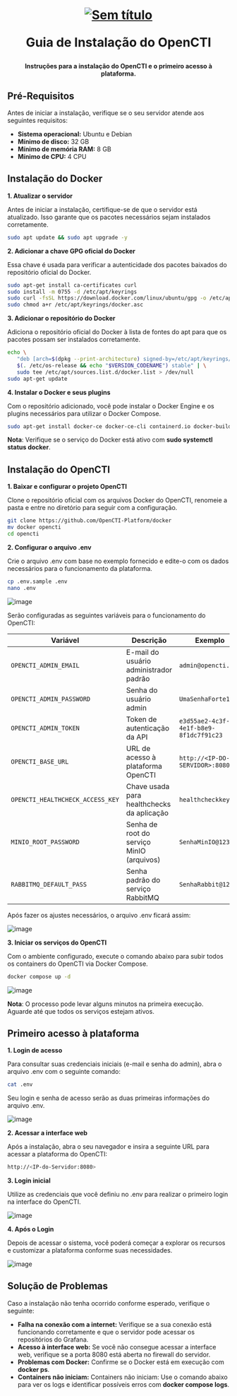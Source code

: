 <h1 align="center">

[![Sem título](https://github.com/user-attachments/assets/f74dc857-6ceb-412a-9286-3d957354ac13)](https://filigran.io/solutions/open-cti/)

Guia de Instalação do OpenCTI

</h1>

<h4 align="center">

Instruções para a instalação do OpenCTI e o primeiro acesso à plataforma.

</h4>

## Pré-Requisitos

Antes de iniciar a instalação, verifique se o seu servidor atende aos seguintes requisitos:

- **Sistema operacional:** Ubuntu e Debian
- **Mínimo de disco:** 32 GB
- **Mínimo de memória RAM:** 8 GB
- **Mínimo de CPU:** 4 CPU


## Instalação do Docker

**1. Atualizar o servidor**

Antes de iniciar a instalação, certifique-se de que o servidor está atualizado. Isso garante que os pacotes necessários sejam instalados corretamente.
```bash
sudo apt update && sudo apt upgrade -y
```

**2. Adicionar a chave GPG oficial do Docker**

Essa chave é usada para verificar a autenticidade dos pacotes baixados do repositório oficial do Docker.
```bash
sudo apt-get install ca-certificates curl
sudo install -m 0755 -d /etc/apt/keyrings
sudo curl -fsSL https://download.docker.com/linux/ubuntu/gpg -o /etc/apt/keyrings/docker.asc
sudo chmod a+r /etc/apt/keyrings/docker.asc
```

**3. Adicionar o repositório do Docker**

Adiciona o repositório oficial do Docker à lista de fontes do apt para que os pacotes possam ser instalados corretamente.
```bash
echo \
   "deb [arch=$(dpkg --print-architecture) signed-by=/etc/apt/keyrings/docker.asc] https://download.docker.com/linux/ubuntu \
   $(. /etc/os-release && echo "$VERSION_CODENAME") stable" | \
   sudo tee /etc/apt/sources.list.d/docker.list > /dev/null
sudo apt-get update
```

**4. Instalar o Docker e seus plugins**

Com o repositório adicionado, você pode instalar o Docker Engine e os plugins necessários para utilizar o Docker Compose.
```bash
sudo apt-get install docker-ce docker-ce-cli containerd.io docker-buildx-plugin docker-compose-plugin -y
```
**Nota**: Verifique se o serviço do Docker está ativo com **sudo systemctl status docker**.


## Instalação do OpenCTI

**1. Baixar e configurar o projeto OpenCTI**

Clone o repositório oficial com os arquivos Docker do OpenCTI, renomeie a pasta e entre no diretório para seguir com a configuração.
```bash
git clone https://github.com/OpenCTI-Platform/docker
mv docker opencti
cd opencti
```

**2. Configurar o arquivo .env**

Crie o arquivo .env com base no exemplo fornecido e edite-o com os dados necessários para o funcionamento da plataforma.
```bash
cp .env.sample .env
nano .env
```

![image](https://github.com/user-attachments/assets/9b38afe3-2eb7-48e3-9261-26e12c66321a)


Serão configuradas as seguintes variáveis para o funcionamento do OpenCTI:

| Variável                          | Descrição                                  | Exemplo                                  |
|----------------------------------|--------------------------------------------|------------------------------------------|
| `OPENCTI_ADMIN_EMAIL`            | E-mail do usuário administrador padrão     | `admin@opencti.io`                        |
| `OPENCTI_ADMIN_PASSWORD`         | Senha do usuário admin                     | `UmaSenhaForte123!`                       |
| `OPENCTI_ADMIN_TOKEN`            | Token de autenticação da API               | `e3d55ae2-4c3f-4e1f-b8e9-8f1dc7f91c23`     |
| `OPENCTI_BASE_URL`               | URL de acesso à plataforma OpenCTI         | `http://<IP-DO-SERVIDOR>:8080`            |
| `OPENCTI_HEALTHCHECK_ACCESS_KEY`| Chave usada para healthchecks da aplicação | `healthcheckkey123`                      |
| `MINIO_ROOT_PASSWORD`            | Senha de root do serviço MinIO (arquivos)  | `SenhaMinIO@123`                          |
| `RABBITMQ_DEFAULT_PASS`          | Senha padrão do serviço RabbitMQ           | `SenhaRabbit@123`                         |


Após fazer os ajustes necessários, o arquivo .env ficará assim:

![image](https://github.com/user-attachments/assets/f22407a8-fc87-4fad-af4a-9f8812e97a91)


**3. Iniciar os serviços do OpenCTI**

Com o ambiente configurado, execute o comando abaixo para subir todos os containers do OpenCTI via Docker Compose.
```bash
docker compose up -d
```

![image](https://github.com/user-attachments/assets/dc8b7e18-ccc9-48c0-b494-249c0c8b1099)

**Nota**: O processo pode levar alguns minutos na primeira execução. Aguarde até que todos os serviços estejam ativos.



## Primeiro acesso à plataforma

**1. Login de acesso**

Para consultar suas credenciais iniciais (e-mail e senha do admin), abra o arquivo .env com o seguinte comando:
```bash
cat .env
```

Seu login e senha de acesso serão as duas primeiras informações do arquivo .env.

![image](https://github.com/user-attachments/assets/65bf2539-ca23-4e38-bb58-aedd142661b4)



**2. Acessar a interface web**

Após a instalação, abra o seu navegador e insira a seguinte URL para acessar a plataforma do OpenCTI:
```bash
http://<IP-do-Servidor:8080>
```


**3. Login inicial**

 Utilize as credenciais que você definiu no .env para realizar o primeiro login na interface do OpenCTI.
 
![image](https://github.com/user-attachments/assets/2586658f-4d7b-4510-a327-93f518cefa62)


**4. Após o Login**

Depois de acessar o sistema, você poderá começar a explorar os recursos e customizar a plataforma conforme suas necessidades.

![image](https://github.com/user-attachments/assets/f3a49698-13aa-424b-ad18-68681b18a35c)


## Solução de Problemas
Caso a instalação não tenha ocorrido conforme esperado, verifique o seguinte:

- **Falha na conexão com a internet:** Verifique se a sua conexão está funcionando corretamente e que o servidor pode acessar os repositórios do Grafana.
- **Acesso à interface web:** Se você não consegue acessar a interface web, verifique se a porta 8080 está aberta no firewall do servidor.
- **Problemas com Docker:** Confirme se o Docker está em execução com **docker ps**.
- **Containers não iniciam:** Containers não iniciam: Use o comando abaixo para ver os logs e identificar possíveis erros com **docker compose logs**.













